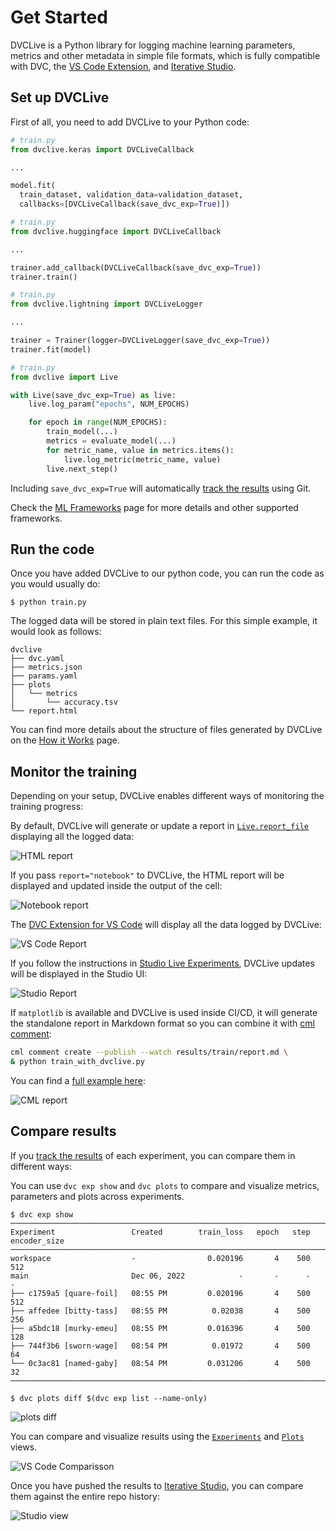 # Get Started

DVCLive is a Python library for logging machine learning parameters, metrics and
other metadata in simple file formats, which is fully compatible with DVC, the
[VS Code Extension](https://marketplace.visualstudio.com/items?itemName=Iterative.dvc),
and [Iterative Studio](https://studio.iterative.ai/).

## Set up DVCLive

First of all, you need to add DVCLive to your Python code:

<toggle>
<tab title="Keras">

```python
# train.py
from dvclive.keras import DVCLiveCallback

...

model.fit(
  train_dataset, validation_data=validation_dataset,
  callbacks=[DVCLiveCallback(save_dvc_exp=True)])
```

</tab>

<tab title="Hugging Face">

```python
# train.py
from dvclive.huggingface import DVCLiveCallback

...

trainer.add_callback(DVCLiveCallback(save_dvc_exp=True))
trainer.train()
```

</tab>
<tab title="Pytorch Lightning">

```python
# train.py
from dvclive.lightning import DVCLiveLogger

...

trainer = Trainer(logger=DVCLiveLogger(save_dvc_exp=True))
trainer.fit(model)
```

</tab>

<tab title="Python API">

```python
# train.py
from dvclive import Live

with Live(save_dvc_exp=True) as live:
    live.log_param("epochs", NUM_EPOCHS)

    for epoch in range(NUM_EPOCHS):
        train_model(...)
        metrics = evaluate_model(...)
        for metric_name, value in metrics.items():
            live.log_metric(metric_name, value)
        live.next_step()
```

</tab>
</toggle>

<admon type="info">

Including `save_dvc_exp=True` will automatically
[track the results](/doc/dvclive/how-it-works#track-the-results) using Git.

</admon>

Check the [ML Frameworks](/doc/dvclive/api-reference/ml-frameworks) page for
more details and other supported frameworks.

## Run the code

Once you have added DVCLive to our python code, you can run the code as you
would usually do:

```cli
$ python train.py
```

The logged data will be stored in plain text files. For this simple example, it
would look as follows:

```
dvclive
├── dvc.yaml
├── metrics.json
├── params.yaml
├── plots
│   └── metrics
│       └── accuracy.tsv
└── report.html
```

<admon type="info" icon="book">

You can find more details about the structure of files generated by DVCLive on
the [How it Works](/doc/dvclive/how-it-works) page.

</admon>

## Monitor the training

Depending on your setup, DVCLive enables different ways of monitoring the
training progress:

<toggle>

<tab title="Standalone / Notebook">

By default, DVCLive will generate or update a report in
[`Live.report_file`](/doc/dvclive/api-reference/live#properties) displaying all
the logged data:

![HTML report](/img/dvclive-html.gif)

If you pass `report="notebook"` to DVCLive, the HTML report will be displayed
and updated inside the output of the cell:

![Notebook report](/img/dvclive-notebook.gif)

</tab>

<tab title="DVC Extension for VS Code">

The
[DVC Extension for VS Code](https://marketplace.visualstudio.com/items?itemName=Iterative.dvc)
will display all the data logged by DVCLive:

![VS Code Report](/img/dvclive-vscode-monitoring.gif)

</tab>

<tab title="Iterative Studio">

If you follow the instructions in
[Studio Live Experiments](/doc/studio/user-guide/projects-and-experiments/live-metrics-and-plots),
DVCLive updates will be displayed in the Studio UI:

![Studio Report](/img/dvclive-studio.gif)

</tab>

<tab title="CML">

If `matplotlib` is available and DVCLive is used inside CI/CD, it will generate
the standalone report in Markdown format so you can combine it with
[cml comment](https://cml.dev/doc/ref/comment):

```bash
cml comment create --publish --watch results/train/report.md \
& python train_with_dvclive.py
```

You can find a
[full example here](https://github.com/iterative/example-get-started-experiments/blob/main/.github/workflows/run-studio-experiment.yml):

![CML report](/img/dvclive-cml.gif)

</tab>

</toggle>

## Compare results

If you [track the results](#/doc/dvclive/how-it-works#track-the-results) of each
experiment, you can compare them in different ways:

<toggle>

<tab title="DVC CLI">

You can use `dvc exp show` and `dvc plots` to compare and visualize metrics,
parameters and plots across experiments.

```cli
$ dvc exp show
────────────────────────────────────────────────────────────────────────────────────
Experiment                 Created        train_loss   epoch   step   encoder_size
────────────────────────────────────────────────────────────────────────────────────
workspace                  -                0.020196       4    500   512
main                       Dec 06, 2022            -       -      -   -
├── c1759a5 [quare-foil]   08:55 PM         0.020196       4    500   512
├── affedee [bitty-tass]   08:55 PM          0.02038       4    500   256
├── a5bdc18 [murky-emeu]   08:55 PM         0.016396       4    500   128
├── 744f3b6 [sworn-wage]   08:54 PM          0.01972       4    500   64
└── 0c3ac81 [named-gaby]   08:54 PM         0.031206       4    500   32
────────────────────────────────────────────────────────────────────────────────────
```

```cli
$ dvc plots diff $(dvc exp list --name-only)
```

![plots diff](/img/dvclive_exp_tracking_plots_diff.svg)

</tab>

<tab title="DVC Extension for VS Code">

You can compare and visualize results using the
[`Experiments`](https://github.com/iterative/vscode-dvc/blob/main/extension/resources/walkthrough/experiments-table.md)
and
[`Plots`](https://github.com/iterative/vscode-dvc/blob/main/extension/resources/walkthrough/plots.md)
views.

![VS Code Comparisson](/img/dvclive-vscode-compare.png)

</tab>

<tab title="Iterative Studio">

Once you have pushed the results to [Iterative Studio](/doc/studio), you can
compare them against the entire repo history:

![Studio view](/img/dvclive-studio.png)

</tab>

</toggle>
